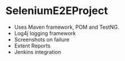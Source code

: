 # SeleniumE2EProject
- Uses Maven framework, POM and TestNG.
- Log4j logging framework
- Screenshots on failure
- Extent Reports
- Jenkins integration
